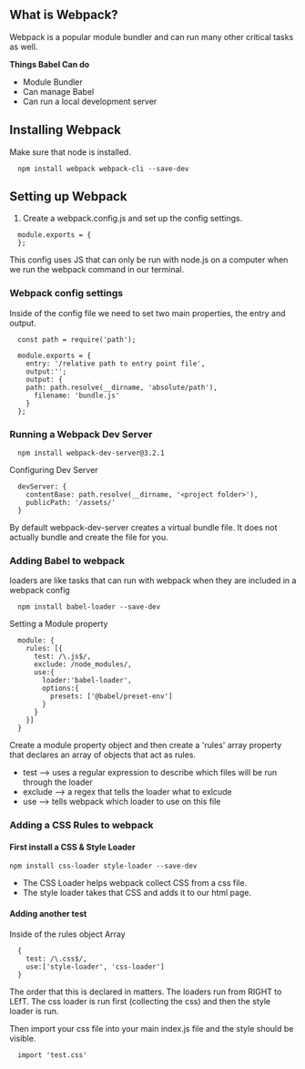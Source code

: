 ## What is Webpack?
Webpack is a popular module bundler and can run many other critical tasks as well. 

**Things Babel Can do**
- Module Bundler
- Can manage Babel
- Can run a local development server


## Installing Webpack
Make sure that node is installed. 
```
  npm install webpack webpack-cli --save-dev

```

## Setting up Webpack

1. Create a webpack.config.js and set up the config settings. 

```
  module.exports = {
  };

```

This config uses JS that can only be run with node.js on a computer when we run the webpack command in our terminal. 


### Webpack config settings
Inside of the config file we need to set two main properties, the entry and output.
```
  const path = require('path');

  module.exports = {
    entry: '/relative path to entry point file',
    output:'';
    output: {
    path: path.resolve(__dirname, 'absolute/path'),
      filename: 'bundle.js'
    }
  };
```


### Running a Webpack Dev Server


```
  npm install webpack-dev-server@3.2.1

```

Configuring Dev Server

```
  devServer: {
    contentBase: path.resolve(__dirname, '<project folder>'),
    publicPath: '/assets/'
  }
```
By default webpack-dev-server creates a virtual bundle file. It does not actually bundle and create the file for you. 

### Adding Babel to webpack
  loaders are like tasks that can run with webpack when they are included in a webpack config
```
  npm install babel-loader --save-dev
```

Setting a Module property

```
  module: {
    rules: [{
      test: /\.js$/,
      exclude: /node_modules/,
      use:{
        loader:'babel-loader',
        options:{
          presets: ['@babel/preset-env']
        }
      }
    }]
  }
```
Create a module property object and then create a 'rules' array property that declares an array of objects that act as rules.
  - test --> uses a regular expression to describe which files will be run through the loader
  - exclude --> a regex that tells the loader what to exlcude
  - use --> tells webpack which loader to use on this file


### Adding a CSS Rules to webpack

#### First install a CSS & Style Loader
```
npm install css-loader style-loader --save-dev
```
  - The CSS Loader helps webpack collect CSS from a css file.
  - The style loader takes that CSS and adds it to our html page.

#### Adding another test
  Inside of the rules object Array
```
  {
    test: /\.css$/,
    use:['style-loader', 'css-loader']
  }
```
  The order that this is declared in matters. The loaders run from RIGHT to LEfT. The css loader is run first (collecting the css) and then the style loader is run. 

  Then import your css file into your main index.js file and the style should be visible. 
```
  import 'test.css'
```

